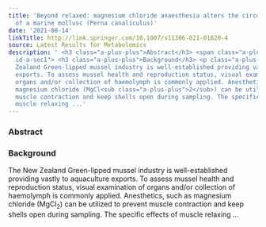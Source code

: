 ```yaml
---
title: 'Beyond relaxed: magnesium chloride anaesthesia alters the circulatory metabolome
  of a marine mollusc (Perna canaliculus)'
date: '2021-08-14'
linkTitle: http://link.springer.com/10.1007/s11306-021-01820-4
source: Latest Results for Metabolomics
description: ' <h3 class="a-plus-plus">Abstract</h3> <span class="a-plus-plus abstract-section
  id-a-sec1"> <h3 class="a-plus-plus">Background</h3> <p class="a-plus-plus">The New
  Zealand Green-lipped mussel industry is well-established providing vastly to aquaculture
  exports. To assess mussel health and reproduction status, visual examination of
  organs and/or collection of haemolymph is commonly applied. Anesthetics, such as
  magnesium chloride (MgCl<sub class="a-plus-plus">2</sub>) can be utilized to prevent
  muscle contraction and keep shells open during sampling. The specific effects of
  muscle relaxing ...'
---
```

 <h3 class="a-plus-plus">Abstract</h3> <span class="a-plus-plus abstract-section id-a-sec1"> <h3 class="a-plus-plus">Background</h3> <p class="a-plus-plus">The New Zealand Green-lipped mussel industry is well-established providing vastly to aquaculture exports. To assess mussel health and reproduction status, visual examination of organs and/or collection of haemolymph is commonly applied. Anesthetics, such as magnesium chloride (MgCl<sub class="a-plus-plus">2</sub>) can be utilized to prevent muscle contraction and keep shells open during sampling. The specific effects of muscle relaxing ...